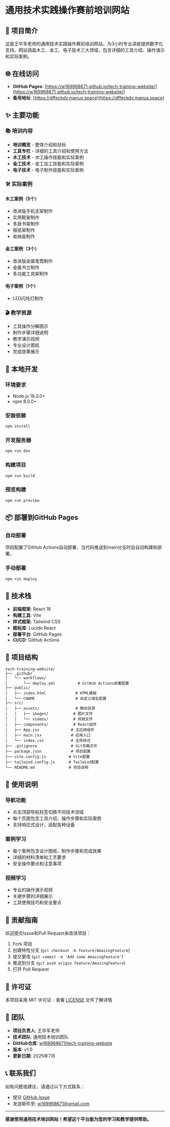 # 通用技术实践操作赛前培训网站

## 📖 项目简介

这是王华军老师的通用技术实践操作赛前培训网站，为3小时专业讲座提供数字化支持。网站涵盖木工、金工、电子技术三大领域，包含详细的工具介绍、操作演示和实际案例。

## 🌐 在线访问

- **GitHub Pages**: [https://w169968671.github.io/tech-training-website/](https://w169968671.github.io/tech-training-website/)
- **备用地址**: [https://dffeckdv.manus.space](https://dffeckdv.manus.space)

## ✨ 主要功能

### 📚 培训内容
- **培训概览** - 整体介绍和目标
- **工具专栏** - 详细的工具介绍和使用方法
- **木工技术** - 木工操作技能和实际案例
- **金工技术** - 金工加工技能和实际案例  
- **电子技术** - 电子制作技能和实际案例

### 🛠️ 实际案例
#### 木工案例（5个）
- 改进版手机支架制作
- 实用鞋架制作
- 多层书架制作
- 报纸架制作
- 收纳盒制作

#### 金工案例（3个）
- 改进版金属笔筒制作
- 金属书立制作
- 多功能工具架制作

#### 电子案例（1个）
- LED闪烁灯制作

### 🎬 教学资源
- 工具操作分解图示
- 制作步骤详细说明
- 教学演示视频
- 专业设计图纸
- 完成效果展示

## 🚀 本地开发

### 环境要求
- Node.js 18.0.0+
- npm 8.0.0+

### 安装依赖
```bash
npm install
```

### 开发服务器
```bash
npm run dev
```

### 构建项目
```bash
npm run build
```

### 预览构建
```bash
npm run preview
```

## 📦 部署到GitHub Pages

### 自动部署
项目配置了GitHub Actions自动部署，当代码推送到main分支时会自动构建和部署。

### 手动部署
```bash
npm run deploy
```

## 🔧 技术栈

- **前端框架**: React 18
- **构建工具**: Vite
- **样式框架**: Tailwind CSS
- **图标库**: Lucide React
- **部署平台**: GitHub Pages
- **CI/CD**: GitHub Actions

## 📁 项目结构

```
tech-training-website/
├── .github/
│   └── workflows/
│       └── deploy.yml          # GitHub Actions部署配置
├── public/
│   ├── index.html             # HTML模板
│   └── CNAME                  # 自定义域名配置
├── src/
│   ├── assets/                # 静态资源
│   │   ├── images/           # 图片文件
│   │   └── videos/           # 视频文件
│   ├── components/           # React组件
│   ├── App.jsx              # 主应用组件
│   ├── main.jsx             # 应用入口
│   └── index.css            # 全局样式
├── .gitignore               # Git忽略文件
├── package.json             # 项目配置
├── vite.config.js          # Vite配置
├── tailwind.config.js      # Tailwind配置
└── README.md               # 项目说明
```

## 🎯 使用说明

### 导航功能
- 点击顶部导航标签切换不同技术领域
- 每个页面包含工具介绍、操作步骤和实际案例
- 支持响应式设计，适配各种设备

### 案例学习
- 每个案例包含设计图纸、制作步骤和完成效果
- 详细的材料清单和工艺要求
- 安全操作要点和注意事项

### 视频学习
- 专业的操作演示视频
- 关键步骤的详细展示
- 工具使用技巧和安全要点

## 🤝 贡献指南

欢迎提交Issue和Pull Request来改进项目：

1. Fork 项目
2. 创建特性分支 (`git checkout -b feature/AmazingFeature`)
3. 提交更改 (`git commit -m 'Add some AmazingFeature'`)
4. 推送到分支 (`git push origin feature/AmazingFeature`)
5. 打开 Pull Request

## 📄 许可证

本项目采用 MIT 许可证 - 查看 [LICENSE](LICENSE) 文件了解详情

## 👥 团队

- **项目负责人**: 王华军老师
- **技术团队**: 通用技术培训团队
- **GitHub仓库**: [w169968671/tech-training-website](https://github.com/w169968671/tech-training-website)
- **版本**: v1.0
- **更新日期**: 2025年7月

## 📞 联系我们

如有问题或建议，请通过以下方式联系：

- 提交 [GitHub Issue](https://github.com/w169968671/tech-training-website/issues)
- 发送邮件至: w169968671@gmail.com

---

**感谢使用通用技术培训网站！希望这个平台能为您的学习和教学提供帮助。**

